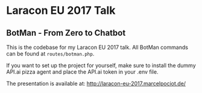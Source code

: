 # Laracon EU 2017 Talk
## BotMan - From Zero to Chatbot

This is the codebase for my Laracon EU 2017 talk.
All BotMan commands can be found at `routes/botman.php`.

If you want to set up the project for yourself, make sure to install the dummy API.ai pizza agent and place the API.ai token in your .env file.

The presentation is available at: http://laracon-eu-2017.marcelpociot.de/

